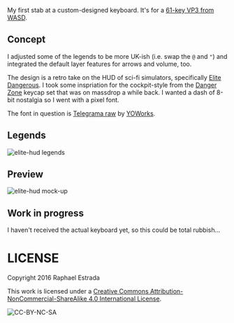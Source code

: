 My first stab at a custom-designed keyboard. It's for a [61-key VP3 from WASD](http://www.wasdkeyboards.com/index.php/products/mechanical-keyboard/wasd-vp3-61-key-custom-mechanical-keyboard.html). 

## Concept
I adjusted some of the legends to be more UK-ish (i.e. swap the `@` and `"`) and integrated the default layer features for arrows and volume, too.

The design is a retro take on the HUD of sci-fi simulators, specifically [Elite Dangerous](https://en.wikipedia.org/wiki/Elite:_Dangerous). I took some inspriation for the cockpit-style from the [Danger Zone](https://www.massdrop.com/buy/danger-zone-sa-keycap-set) keycap set that was on massdrop a while back. I wanted a dash of 8-bit nostalgia so I went with a pixel font.

The font in question is [Telegrama raw](http://www.yoworks.com/telegrama/index.html) by [YOWorks](http://www.yoworks.com).

## Legends
![elite-hud legends](https://github.com/galaktor/wasd-keyboard/blob/master/elite-hud/elite-hud_legends.png?raw=true)

## Preview
![elite-hud mock-up](https://github.com/galaktor/wasd-keyboard/blob/master/elite-hud/elite-hud_mock-up.png?raw=true)

## Work in progress
I haven't received the actual keyboard yet, so this could be total rubbish...

# LICENSE
Copyright 2016 Raphael Estrada

This work is licensed under a [Creative Commons Attribution-NonCommercial-ShareAlike 4.0 International License](http://creativecommons.org/licenses/by-nc-sa/4.0/).

![CC-BY-NC-SA](https://i.creativecommons.org/l/by-nc-sa/4.0/88x31.png)

